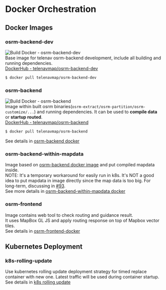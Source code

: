 # Docker Orchestration

## Docker Images 
### osrm-backend-dev
![Build Docker - osrm-backend-dev](https://github.com/Telenav/osrm-backend/workflows/Build%20Docker%20-%20osrm-backend-dev/badge.svg)    
Base image for telenav osrm-backend development, include all building and running dependencies.     
[DockerHub - telenavmap/osrm-backend-dev](https://hub.docker.com/r/telenavmap/osrm-backend-dev)
```bash
$ docker pull telenavmap/osrm-backend-dev 
```

### osrm-backend
![Build Docker - osrm-backend](https://github.com/Telenav/osrm-backend/workflows/Build%20Docker%20-%20osrm-backend/badge.svg)    
Image within built osrm binaries(`osrm-extract/osrm-partition/osrm-customize/...`) and running dependencies. It can be used to **compile data** or **startup routed**.      
[DockerHub - telenavmap/osrm-backend](https://hub.docker.com/r/telenavmap/osrm-backend)

```bash
$ docker pull telenavmap/osrm-backend 
```

See details in [osrm-backend docker](./osrm-backend/)

### osrm-backend-within-mapdata
Image based on [osrm-backend docker image](#osrm-backend) and put compiled mapdata inside.          
NOTE: It's a temporary workaround for easily run in k8s. It's NOT a good idea to put mapdata in image directly since the map data is too big. For long-term, discussing in [#93](https://github.com/Telenav/osrm-backend/issues/93).      
See more details in [osrm-backend-within-mapdata docker](./osrm-backend-within-mapdata/)    

### osrm-frontend
Image contains web tool to check routing and guidance result.  
It uses MapBox GL JS and apply routing response on top of Mapbox vector tiles.  
See details in [osrm-frontend-docker](./osrm-frontend-docker/README.md)

## Kubernetes Deployment
### k8s-rolling-update
Use kubernetes rolling update deployment strategy for timed replace container with new one. Latest traffic will be used during container startup.  
See details in [k8s rolling update](./k8s-rolling-update/)
